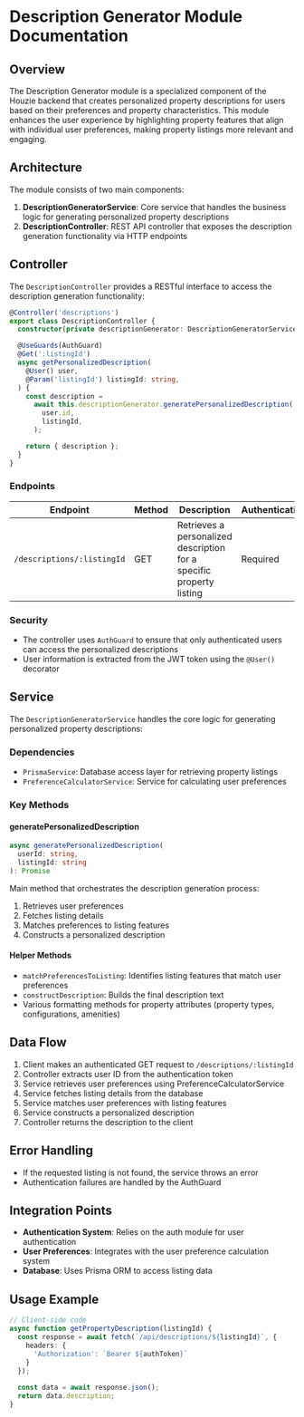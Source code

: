 # Description Generator Module Documentation

## Overview

The Description Generator module is a specialized component of the Houzie backend that creates personalized property descriptions for users based on their preferences and property characteristics. This module enhances the user experience by highlighting property features that align with individual user preferences, making property listings more relevant and engaging.

## Architecture

The module consists of two main components:

1. **DescriptionGeneratorService**: Core service that handles the business logic for generating personalized property descriptions
2. **DescriptionController**: REST API controller that exposes the description generation functionality via HTTP endpoints

## Controller

The `DescriptionController` provides a RESTful interface to access the description generation functionality:

```typescript
@Controller('descriptions')
export class DescriptionController {
  constructor(private descriptionGenerator: DescriptionGeneratorService) {}

  @UseGuards(AuthGuard)
  @Get(':listingId')
  async getPersonalizedDescription(
    @User() user,
    @Param('listingId') listingId: string,
  ) {
    const description =
      await this.descriptionGenerator.generatePersonalizedDescription(
        user.id,
        listingId,
      );

    return { description };
  }
}
```

### Endpoints

| Endpoint | Method | Description | Authentication |
|----------|--------|-------------|----------------|
| `/descriptions/:listingId` | GET | Retrieves a personalized description for a specific property listing | Required |

### Security

- The controller uses `AuthGuard` to ensure that only authenticated users can access the personalized descriptions
- User information is extracted from the JWT token using the `@User()` decorator

## Service

The `DescriptionGeneratorService` handles the core logic for generating personalized property descriptions:

### Dependencies

- `PrismaService`: Database access layer for retrieving property listings
- `PreferenceCalculatorService`: Service for calculating user preferences

### Key Methods

#### generatePersonalizedDescription

```typescript
async generatePersonalizedDescription(
  userId: string,
  listingId: string
): Promise
```

Main method that orchestrates the description generation process:

1. Retrieves user preferences
2. Fetches listing details
3. Matches preferences to listing features
4. Constructs a personalized description

#### Helper Methods

- `matchPreferencesToListing`: Identifies listing features that match user preferences
- `constructDescription`: Builds the final description text
- Various formatting methods for property attributes (property types, configurations, amenities)

## Data Flow

1. Client makes an authenticated GET request to `/descriptions/:listingId`
2. Controller extracts user ID from the authentication token
3. Service retrieves user preferences using PreferenceCalculatorService
4. Service fetches listing details from the database
5. Service matches user preferences with listing features
6. Service constructs a personalized description
7. Controller returns the description to the client

## Error Handling

- If the requested listing is not found, the service throws an error
- Authentication failures are handled by the AuthGuard

## Integration Points

- **Authentication System**: Relies on the auth module for user authentication
- **User Preferences**: Integrates with the user preference calculation system
- **Database**: Uses Prisma ORM to access listing data

## Usage Example

```typescript
// Client-side code
async function getPropertyDescription(listingId) {
  const response = await fetch(`/api/descriptions/${listingId}`, {
    headers: {
      'Authorization': `Bearer ${authToken}`
    }
  });
  
  const data = await response.json();
  return data.description;
}
```
